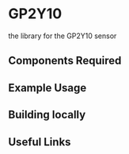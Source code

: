 GP2Y10
==================
the library for the GP2Y10 sensor





Components Required
---


Example Usage
---



Building locally
---

Useful Links
---
